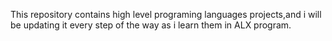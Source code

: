This repository contains high level programing languages projects,and i will be updating it every step of the way as i learn them in ALX program.
